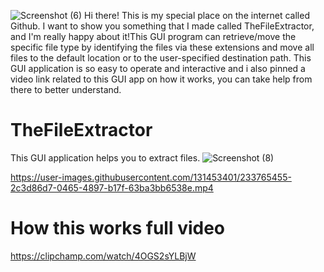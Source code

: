 

![Screenshot (6)](https://user-images.githubusercontent.com/131453401/233765718-63f4aaa7-296b-4673-abe6-c7e755ccd946.png)
Hi there! This is my special place on the internet called Github. I want to show you something that I made called TheFileExtractor, and I'm really happy about it!This GUI program can retrieve/move the specific file type by identifying the files via these extensions and move all files to the default location or to the user-specified destination path.
This GUI application is so easy to operate and interactive and i also pinned a video link related to this GUI app on how it works, you can take help from there to better understand.


# TheFileExtractor
 This GUI application helps you to extract files.
   ![Screenshot (8)](https://user-images.githubusercontent.com/131453401/233765572-6c8c2eeb-bea9-46a0-964a-f2e82db5b255.png)


https://user-images.githubusercontent.com/131453401/233765455-2c3d86d7-0465-4897-b17f-63ba3bb6538e.mp4

# How this works full video
https://clipchamp.com/watch/4OGS2sYLBjW

